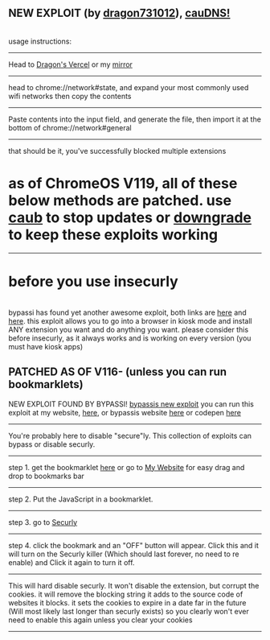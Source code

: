 ## NEW EXPLOIT (by [dragon731012](https://github.com/dragon731012)), [cauDNS!](https://github.com/dragon731012/caudns)
<br>
usage instructions: 
<hr>
    Head to <a href="https://caudns.vercel.app">Dragon's Vercel</a> or my <a href="https://zekcurly.netlify.app/cauDNS.html">mirror</a>
    <hr>
        head to chrome://network#state, and expand your most commonly used wifi networks then copy the contents
        <hr> 
            Paste contents into the input field, and generate the file, then import it at the bottom of chrome://network#general
            <hr>
that should be it, you've successfully blocked multiple extensions

# as of ChromeOS V119, all of these below methods are patched. use [caub](https://caub.glitch.me/old) to stop updates or [downgrade](https://chrome100.dev) to keep these exploits working
<hr>

# before you use insecurly
<br>
bypassi has found yet another awesome exploit,
both links are <a href="https://skiovox.com">here</a> and <a href="https://github.com/bypassiwastaken/skiovox-helper">here</a>. this exploit allows you to go into a browser in kiosk mode and install ANY extension you want and do anything you want. please consider this before insecurly, as it always works and is working on every version (you must have kiosk apps)


## PATCHED AS OF V116- (unless you can run bookmarklets)
NEW EXPLOIT FOUND BY BYPASSI!
[bypassis new exploit](https://github.com/zek-c/Securly-Kill-V111/blob/main/bypassi.html)
you can run this exploit at my website, [here](https://zekcurly.netlify.app/bypassi), or bypassis website [here](https://insecurly.bypassi.com) or codepen [here](https://codepen.io/zek-c/pen/JjwzvjZ)
<hr>
You're probably here to disable "secure"ly. This collection of exploits can bypass or disable securly.

<hr>

step 1. get the bookmarklet [here](https://github.com/zek-c/extension-v111-kill/blob/main/bookmarklet.js) or go to [My Website](https://zekcurly.netlify.app) for easy drag and drop to bookmarks bar

<hr>

step 2. Put the JavaScript in a bookmarklet.

<hr>

step 3. go to [Securly](https://securly.com)

<hr>

step 4. click the bookmark and an "OFF" button will appear. Click this and it will turn on the Securly killer (Which should last forever, no need to re enable) and Click it again to turn it off.

<hr>

This will hard disable securly. It won't disable the extension, but corrupt the cookies. it will remove the blocking string it adds to the source code of websites it blocks. it sets the cookies to expire in a date far in the future (Will most likely last longer than securly exists) so you clearly won't ever need to enable this again unless you clear your cookies
<hr>
